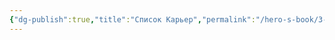 ```yaml
---
{"dg-publish":true,"title":"Список Карьер","permalink":"/hero-s-book/3-culture-and-career/3-2-5-career-list/","dgPassFrontmatter":true}
---
```

